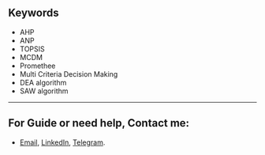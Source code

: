 ## Keywords


- AHP
- ANP
- TOPSIS
- MCDM
- Promethee
- Multi Criteria Decision Making
- DEA algorithm
- SAW algorithm



---
## For Guide or need help, Contact me:
- [Email](mailto:mkarimi21@hotmail.com), [LinkedIn](https://www.linkedin.com/in/mkarimi21/), [Telegram](https://telegram.me/mkarimi21). 
